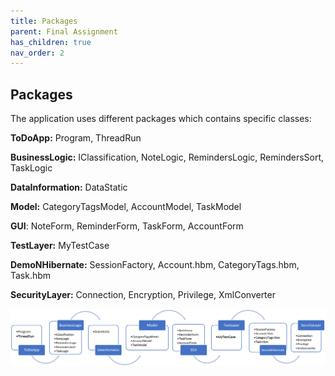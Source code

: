 ```yaml
---
title: Packages
parent: Final Assignment
has_children: true
nav_order: 2
---
```


## Packages
The application uses different packages which contains specific classes:

**ToDoApp:** Program, ThreadRun

**BusinessLogic:** IClassification, NoteLogic, RemindersLogic, RemindersSort, TaskLogic

**DataInformation:** DataStatic

**Model:** CategoryTagsModel, AccountModel, TaskModel

**GUI**: NoteForm, ReminderForm, TaskForm, AccountForm

**TestLayer:** MyTestCase

**DemoNHibernate:** SessionFactory, Account.hbm, CategoryTags.hbm, Task.hbm

**SecurityLayer:** Connection, Encryption, Privilege, XmlConverter

![Packages](../../images/final-assignment/Packages.PNG)